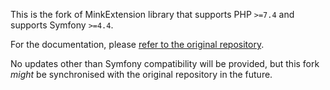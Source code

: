 This is the fork of MinkExtension library that supports PHP `>=7.4` and supports Symfony `>=4.4`.

For the documentation, please [refer to the original repository](https://github.com/Behat/MinkExtension).

No updates other than Symfony compatibility will be provided, but this fork _might_ be synchronised with the original repository in the future.
